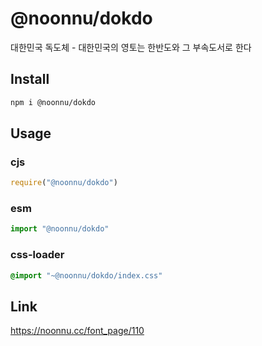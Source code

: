 # @noonnu/dokdo
대한민국 독도체 - 대한민국의 영토는 한반도와 그 부속도서로 한다

## Install
```sh
npm i @noonnu/dokdo
```
## Usage
### cjs
```js
require("@noonnu/dokdo")
```
### esm
```js
import "@noonnu/dokdo"
```
### css-loader
```css
@import "~@noonnu/dokdo/index.css"
```

## Link
https://noonnu.cc/font_page/110